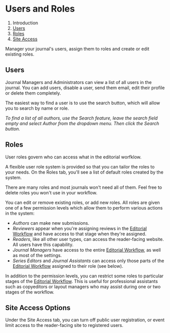 # Users and Roles

1. Introduction
2. [Users](users-and-roles#users-users)
3. [Roles](users-and-roles#users-roles)
4. [Site Access](users-and-roles#users-site-access)

Manager your journal's users, assign them to roles and create or edit existing roles.

## <a name="users"></a> Users

Journal Managers and Administrators can view a list of all users in the journal. You can add users, disable a user, send them email, edit their profile or delete them completely.

The easiest way to find a user is to use the search button, which will allow you to search by name or role.

*To find a list of all authors, use the Search feature, leave the search field empty and select Author from the dropdown menu. Then click the Search button.*

## <a name="roles"></a> Roles

User roles govern who can access what in the editorial worfklow.

A flexible user role system is provided so that you can tailor the roles to your needs. On the Roles tab, you'll see a list of default roles created by the system.

There are many roles and most journals won't need all of them. Feel free to delete roles you won't use in your workflow.

You can edit or remove existing roles, or add new roles. All roles are given one of a few permission levels which allow them to perform various actions in the system:

- *Authors* can make new submissions.
- *Reviewers* appear when you're assigning reviews in the [Editorial Workflow](editorial-workflow) and have access to that stage when they're assigned.
- *Readers*, like all other user types, can access the reader-facing website. All users have this capability.
- *Journal Managers* have access to the entire [Editorial Workflow](editorial-workflow), as well as most of the settings.
- *Series Editors* and *Journal Assistants* can access only those parts of the [Editorial Workflow](editorial-workflow) assigned to their role (see below).

In addition to the permission levels, you can restrict some roles to particular stages of the [Editorial Workflow](editorial-workflow). This is useful for professional assistants such as copyeditors or layout managers who may assist during one or two stages of the workflow.

## <a name="site-access"></a> Site Access Options

Under the Site Access tab, you can turn off public user registration, or event limit access to the reader-facing site to registered users.
